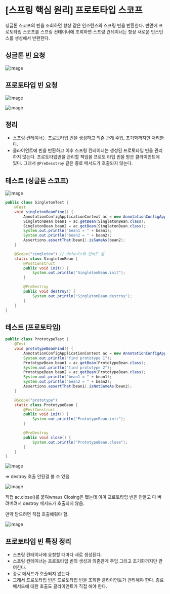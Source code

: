 # [스프링 핵심 원리] 프로토타입 스코프

싱글톤 스코프의 빈을 조회하면 항상 같은 인스턴스의 스프링 빈을 반환한다. 반면에 프로토타입 스코프를 스프링 컨테이너에 조회하면 스프링 컨테이너는 항상 새로운 인스턴스를 생성해서 반환한다.

## 싱글톤 빈 요청
![image](https://user-images.githubusercontent.com/37948906/144410676-94ba4ae1-154c-49bf-b34a-687a002dc1ea.png)

## 프로토타입 빈 요청
![image](https://user-images.githubusercontent.com/37948906/144410737-b1e9f1b1-5a35-4c5c-84c3-98c56dc21a3a.png)

![image](https://user-images.githubusercontent.com/37948906/144410958-e6b9a529-1e20-4b2d-b026-5728882a7407.png)

## 정리
- 스프링 컨테이너는 프로토타입 빈을 생성하고 의존 관계 주입, 초기화까지만 처리한다.
- 클라이언트에 빈을 반환하고 이후 스프링 컨테이너는 생성된 프로토타입 빈을 관리하지 않는다. 프로토타입빈을 관리할 책임을 프로토 타입 빈을 받은 클라이언트에 있다. 그래서 `@PreDesstroy` 같은 종료 메서드가 호출되지 않는다.

## 테스트 (싱글톤 스코프)
![image](https://user-images.githubusercontent.com/37948906/144411601-376d4414-89ec-46b2-bee4-f9903f2f1ec1.png)

```java
public class SingletonTest {
    @Test
    void singletonBeanFine() {
        AnnotationConfigApplicationContext ac = new AnnotationConfigApplicationContext(SingletonBean.class);
        SingletonBean bean1 = ac.getBean(SingletonBean.class);
        SingletonBean bean2 = ac.getBean(SingletonBean.class);
        System.out.println("bean1 = " + bean1);
        System.out.println("bean2 = " + bean2);
        Assertions.assertThat(bean1).isSameAs(bean2);
    }

    @Scope("singleton") // default라 안써도 됨.
    static class SingletonBean {
        @PostConstruct
        public void init() {
            System.out.println("SingletonBean.init");
        }

        @PreDestroy
        public void destroy() {
            System.out.println("SingletonBean.destroy");
        }
    }
}

```

## 테스트 (프로토타입)

```java
public class PrototypeTest {
    @Test
    void prototypeBeanFind() {
        AnnotationConfigApplicationContext ac = new AnnotationConfigApplicationContext(PrototypeBean.class);
        System.out.println("find prototype 1");
        PrototypeBean bean1 = ac.getBean(PrototypeBean.class);
        System.out.println("find prototype 2");
        PrototypeBean bean2 = ac.getBean(PrototypeBean.class);
        System.out.println("bean1 = " + bean1);
        System.out.println("bean2 = " + bean2);
        Assertions.assertThat(bean1).isNotSameAs(bean2);
    }

    @Scope("prototype")
    static class PrototypeBean {
        @PostConstruct
        public void init() {
            System.out.println("PrototypeBean.init");
        }

        @PreDestroy
        public void close() {
            System.out.println("PrototypeBean.close");
        }
    }
}

```
![image](https://user-images.githubusercontent.com/37948906/144412190-477c499d-d974-4e05-9fad-555d204853b9.png)

=> destroy 호출 안된걸 볼 수 있음.

![image](https://user-images.githubusercontent.com/37948906/144412528-1153d0bf-5572-44ac-bd1e-9128c6ca9a25.png)

직접 ac.close()를 붙여wnaus Closing은 됐는데 이미 프로토타입 빈은 만들고 다 버려버려서 destroy 메서드가 호출되지 않음.

만약 닫으려면 직접 호출해줘야 함.

![image](https://user-images.githubusercontent.com/37948906/144412723-698b975b-c8ab-4e7b-939c-7508abd382b9.png)

## 프로토타입 빈 특징 정리
- 스프링 컨테이너에 요청할 때마다 새로 생성된다.
- 스프링 컨테이너는 프로토타입 빈의 생성과 의존관계 주입 그리고 초기화까지만 관여한다.
- 종료 메서드가 호출되지 않는다.
- 그래서 프로토타입 빈은 프로토타입 빈을 조회한 클라이언트가 관리해야 한다. 종료 메서드에 대한 호출도 클라이언트가 직접 해야 한다.
